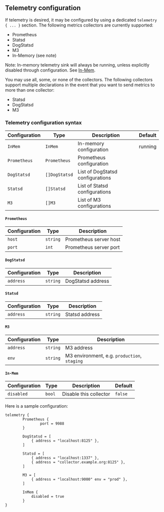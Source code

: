 ## Telemetry configuration

If telemetry is desired, it may be configured by using a dedicated `telemetry { ... }` section. The following metrics collectors are currently supported:
- Prometheus
- Statsd
- DogStatsd
- M3
- In-Memory (see note)

Note: In-memory telemetry sink will always be running, unless explicitly disabled through configuration. See [In-Mem](#`in-mem`).

You may use all, some, or none of the collectors. The following collectors support multiple declarations in the event that you want to send metrics to more than one collector:

- Statsd
- DogStatsd
- M3

### Telemetry configuration syntax

| Configuration          | Type          | Description  | Default |
| ----------------       | ------------- | ------------ | ------- |
| `InMem`                | `InMem`       | In-memory configuration            | running |
| `Prometheus`           | `Prometheus`  | Prometheus configuration           | |
| `DogStatsd`            | `[]DogStatsd` | List of DogStatsd configurations   | |
| `Statsd`               | `[]Statsd`    | List of Statsd configurations      | |
| `M3`                   | `[]M3`        | List of M3 configurations          | |

#### `Prometheus`

| Configuration    | Type          | Description |
| ---------------- | ------------- | ----------- |
| `host`           | `string`      | Prometheus server host |
| `port`           | `int`         | Prometheus server port |

#### `DogStatsd`
| Configuration    | Type          | Description |
| ---------------- | ------------- | ----------- |
| `address`        | `string`      | DogStatsd address |

#### `Statsd`
| Configuration    | Type          | Description |
| ---------------- | ------------- | ----------- |
| `address`        | `string`      | Statsd address |

#### `M3`
| Configuration    | Type          | Description |
| ---------------- | ------------- | ----------- |
| `address`        | `string`      | M3 address |
| `env`            | `string`      | M3 environment, e.g. `production`, `staging` |

#### `In-Mem`
| Configuration    | Type          | Description | Default |
| ---------------- | ------------- | ----------- | ------- |
| `disabled`       | `bool`        | Disable this collector | `false` |

Here is a sample configuration:

```hcl
telemetry {
        Prometheus {
                port = 9988
        }

        DogStatsd = [
            { address = "localhost:8125" },
        ]

        Statsd = [
            { address = "localhost:1337" },
            { address = "collector.example.org:8125" },
        ]

        M3 = [
            { address = "localhost:9000" env = "prod" },
        ]

        InMem {
            disabled = true
        }
}
```